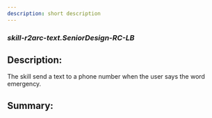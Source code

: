 ```yaml
---
description: short description
---
```


### _skill-r2arc-text.SeniorDesign-RC-LB_  
## Description:  
The skill send a text to a phone number when the user says the word emergency.  
  
  
  
## Summary:  
